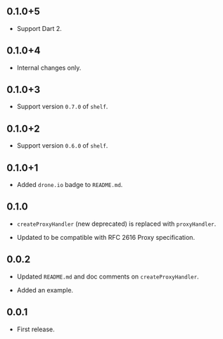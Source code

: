 ## 0.1.0+5

* Support Dart 2.

## 0.1.0+4

* Internal changes only.

## 0.1.0+3

* Support version `0.7.0` of `shelf`.

## 0.1.0+2

* Support version `0.6.0` of `shelf`.

## 0.1.0+1

* Added `drone.io` badge to `README.md`.

## 0.1.0

* `createProxyHandler` (new deprecated) is replaced with `proxyHandler`.

* Updated to be compatible with RFC 2616 Proxy specification.

## 0.0.2

* Updated `README.md` and doc comments on `createProxyHandler`.

* Added an example.

## 0.0.1

* First release.
